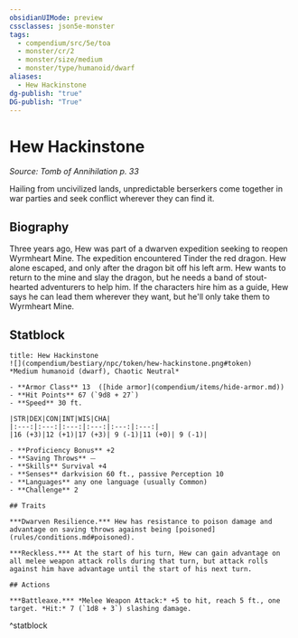 ```yaml
---
obsidianUIMode: preview
cssclasses: json5e-monster
tags:
  - compendium/src/5e/toa
  - monster/cr/2
  - monster/size/medium
  - monster/type/humanoid/dwarf
aliases:
  - Hew Hackinstone
dg-publish: "true"
DG-publish: "True"
---
```

# Hew Hackinstone
*Source: Tomb of Annihilation p. 33*  

Hailing from uncivilized lands, unpredictable berserkers come together in war parties and seek conflict wherever they can find it.

## Biography

Three years ago, Hew was part of a dwarven expedition seeking to reopen Wyrmheart Mine. The expedition encountered Tinder the red dragon. Hew alone escaped, and only after the dragon bit off his left arm. Hew wants to return to the mine and slay the dragon, but he needs a band of stout-hearted adventurers to help him. If the characters hire him as a guide, Hew says he can lead them wherever they want, but he'll only take them to Wyrmheart Mine.

## Statblock

```ad-statblock
title: Hew Hackinstone
![](compendium/bestiary/npc/token/hew-hackinstone.png#token)
*Medium humanoid (dwarf), Chaotic Neutral*

- **Armor Class** 13  ([hide armor](compendium/items/hide-armor.md))
- **Hit Points** 67 (`9d8 + 27`)
- **Speed** 30 ft.

|STR|DEX|CON|INT|WIS|CHA|
|:---:|:---:|:---:|:---:|:---:|:---:|
|16 (+3)|12 (+1)|17 (+3)| 9 (-1)|11 (+0)| 9 (-1)|

- **Proficiency Bonus** +2
- **Saving Throws** ⏤
- **Skills** Survival +4
- **Senses** darkvision 60 ft., passive Perception 10
- **Languages** any one language (usually Common)
- **Challenge** 2

## Traits

***Dwarven Resilience.*** Hew has resistance to poison damage and advantage on saving throws against being [poisoned](rules/conditions.md#poisoned).

***Reckless.*** At the start of his turn, Hew can gain advantage on all melee weapon attack rolls during that turn, but attack rolls against him have advantage until the start of his next turn.

## Actions

***Battleaxe.*** *Melee Weapon Attack:* +5 to hit, reach 5 ft., one target. *Hit:* 7 (`1d8 + 3`) slashing damage.
```
^statblock